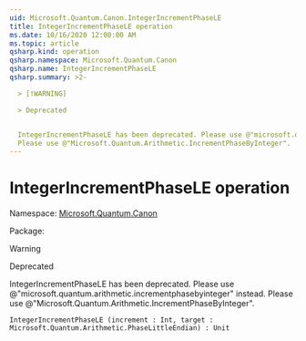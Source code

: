 ```yaml
---
uid: Microsoft.Quantum.Canon.IntegerIncrementPhaseLE
title: IntegerIncrementPhaseLE operation
ms.date: 10/16/2020 12:00:00 AM
ms.topic: article
qsharp.kind: operation
qsharp.namespace: Microsoft.Quantum.Canon
qsharp.name: IntegerIncrementPhaseLE
qsharp.summary: >2-

  > [!WARNING]

  > Deprecated


  IntegerIncrementPhaseLE has been deprecated. Please use @"microsoft.quantum.arithmetic.incrementphasebyinteger" instead.
  Please use @"Microsoft.Quantum.Arithmetic.IncrementPhaseByInteger".
---
```


# IntegerIncrementPhaseLE operation

Namespace: [Microsoft.Quantum.Canon](xref:Microsoft.Quantum.Canon)

Package: [](https://nuget.org/packages/)


> [!WARNING]
> Deprecated
IntegerIncrementPhaseLE has been deprecated. Please use @"microsoft.quantum.arithmetic.incrementphasebyinteger" instead.Please use @"Microsoft.Quantum.Arithmetic.IncrementPhaseByInteger".

```Q#
IntegerIncrementPhaseLE (increment : Int, target : Microsoft.Quantum.Arithmetic.PhaseLittleEndian) : Unit
```
